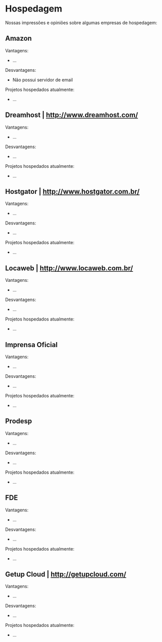 # Hospedagem

Nossas impressões e opiniões sobre algumas empresas de hospedagem:

## Amazon

Vantagens:

* ...

Desvantagens:

* Não possui servidor de email

Projetos hospedados atualmente:

* ...

## Dreamhost | http://www.dreamhost.com/

Vantagens:

* ...

Desvantagens:

* ...

Projetos hospedados atualmente:

* ...

## Hostgator | http://www.hostgator.com.br/

Vantagens:

* ...

Desvantagens:

* ...

Projetos hospedados atualmente:

* ...


## Locaweb | http://www.locaweb.com.br/

Vantagens:

* ...

Desvantagens:

* ...

Projetos hospedados atualmente:

* ...


## Imprensa Oficial

Vantagens:

* ...

Desvantagens:

* ...

Projetos hospedados atualmente:

* ...


## Prodesp

Vantagens:

* ...

Desvantagens:

* ...

Projetos hospedados atualmente:

* ...


## FDE

Vantagens:

* ...

Desvantagens:

* ...

Projetos hospedados atualmente:

* ...


## Getup Cloud | http://getupcloud.com/

Vantagens:

* ...

Desvantagens:

* ...

Projetos hospedados atualmente:

* ...


